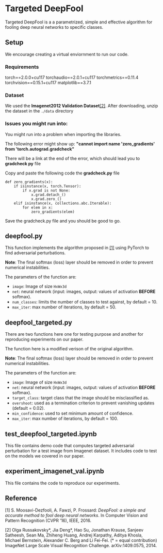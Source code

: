 # Targeted DeepFool

Targeted DeepFool is a a parametrized, simple and effective algorithm for fooling deep neural networks to specific classes.

## Setup

We encourage creating a virtual enviornment to run our code.

### Requirements

torch==2.0.0+cu117
torchaudio==2.0.1+cu117
torchmetrics==0.11.4
torchvision==0.15.1+cu117
matplotlib==3.7.1

### Dataset

We used the **Imagenet2012 Validation Dataset**[[2]](https://arxiv.org/abs/1409.0575).
After downloading, unzip the dataset in the `./data` directory

### Issues you might run into:

You might run into a problem when importing the libraries.

The following error might show up: **"cannot import name 'zero_gradients' from 'torch.autograd.gradcheck"**

There will be a link at the end of the error, which should lead you to **gradcheck py** file

Copy and paste the following code the **gradcheck.py** file

```
def zero_gradients(x):
    if isinstance(x, torch.Tensor):
        if x.grad is not None:
            x.grad.detach_()
            x.grad.zero_()
    elif isinstance(x, collections.abc.Iterable):
        for elem in x:
            zero_gradients(elem)
```

Save the gradcheck.py file and you should be good to go.

## deepfool.py

This function implements the algorithm proposed in [[1]](http://arxiv.org/pdf/1511.04599) using PyTorch to find adversarial perturbations.

**Note**: The final softmax (loss) layer should be removed in order to prevent numerical instabilities.

The parameters of the function are:

- `image`: Image of size `HxWx3d`
- `net`: neural network (input: images, output: values of activation **BEFORE** softmax).
- `num_classes`: limits the number of classes to test against, by default = 10.
- `max_iter`: max number of iterations, by default = 50.

## deepfool_targeted.py

There are two functions here one for testing purpose and another for reproducing experiments on our paper.

The function here is a modified verison of the original algorithm.

**Note**: The final softmax (loss) layer should be removed in order to prevent numerical instabilities.

The parameters of the function are:

- `image`: Image of size `HxWx3d`
- `net`: neural network (input: images, output: values of activation **BEFORE** softmax).
- `target_class`: target class that the image should be misclassified as.
- `overshoot`: used as a termination criterion to prevent vanishing updates (default = 0.02).
- `min_confidence`: used to set minimum amount of confidence.
- `max_iter`: max number of iterations, by default = 100.

## test_deepfool_targeted.ipynb

This file contains demo code that computes targeted adversarial perturbation for a test image from Imagenet dataset.
It includes code to test on the models we covered in our paper.

## experiment_imagenet_val.ipynb

This file contains the code to reproduce our experiments.

## Reference

[1] S. Moosavi-Dezfooli, A. Fawzi, P. Frossard:
_DeepFool: a simple and accurate method to fool deep neural networks_. In Computer Vision and Pattern Recognition (CVPR ’16), IEEE, 2016.

[2] Olga Russakovsky*, Jia Deng*, Hao Su, Jonathan Krause, Sanjeev Satheesh, Sean Ma, Zhiheng Huang, Andrej Karpathy, Aditya Khosla, Michael Bernstein, Alexander C. Berg and Li Fei-Fei. (\* = equal contribution) ImageNet Large Scale Visual Recognition Challenge. arXiv:1409.0575, 2014.
